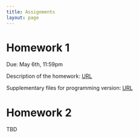 ```yaml
---
title: Assignments
layout: page
---
```


# Homework 1

Due: May 6th, 11:59pm  

Description of the homework: [URL](http://files2.gersteinlab.org/public-docs/2023/02.06/cbb752b23_hw1.pdf)

Supplementary files for programming version: [URL](http://files2.gersteinlab.org/public-docs/2023/02.06/HW1_cbb752b23_programming_supp_files.zip)

# Homework 2
TBD
